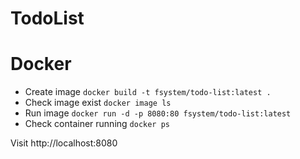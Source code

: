 # TodoList

# Docker

- Create image
  `docker build -t fsystem/todo-list:latest .`
- Check image exist
  `docker image ls`
- Run image
  `docker run -d -p 8080:80 fsystem/todo-list:latest`
- Check container running
  `docker ps`

Visit http://localhost:8080
